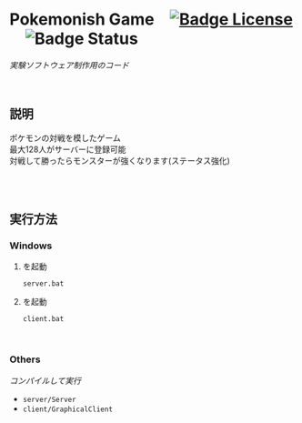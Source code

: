 
# Pokemonish Game   [![Badge License]][License]   ![Badge Status]


*実験ソフトウェア制作用のコード*

<br>

## 説明

ポケモンの対戦を模したゲーム <br>
最大128人がサーバーに登録可能 <br>
対戦して勝ったらモンスターが強くなります(ステータス強化)  

<br>
<br>

## 実行方法

### Windows

1. を起動

    ```shell
    server.bat
    ```
    
2. を起動

    ```shell
    client.bat
    ```

<br>

### Others

*コンパイルして実行*

- `server/Server`
- `client/GraphicalClient`

<br>


<!----------------------------------------------------------------------------->
[Badge License]: https://img.shields.io/badge/License-MIT-yellow.svg?style=for-the-badge
[Badge Status]: https://img.shields.io/badge/Status-制作途中-EE672F.svg?style=for-the-badge

[License]: #
